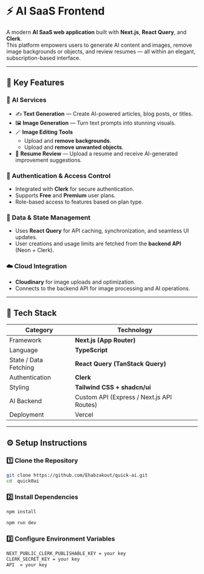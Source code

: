 # ⚡ AI SaaS Frontend

A modern **AI SaaS web application** built with **Next.js**, **React Query**, and **Clerk**.  
This platform empowers users to generate AI content and images, remove image backgrounds or objects, and review resumes — all within an elegant, subscription-based interface.

---

## 🌟 Key Features

### 🧠 AI Services

- ✍️ **Text Generation** — Create AI-powered articles, blog posts, or titles.
- 🖼️ **Image Generation** — Turn text prompts into stunning visuals.
- 🪄 **Image Editing Tools**
  - Upload and **remove backgrounds**.
  - Upload and **remove unwanted objects**.
- 📄 **Resume Review** — Upload a resume and receive AI-generated improvement suggestions.

### 🔐 Authentication & Access Control

- Integrated with **Clerk** for secure authentication.
- Supports **Free** and **Premium** user plans.
- Role-based access to features based on plan type.

### 💾 Data & State Management

- Uses **React Query** for API caching, synchronization, and seamless UI updates.
- User creations and usage limits are fetched from the **backend API** (Neon + Clerk).

### ☁️ Cloud Integration

- **Cloudinary** for image uploads and optimization.
- Connects to the backend API for image processing and AI operations.

---

## 🧩 Tech Stack

| Category              | Technology                                |
| --------------------- | ----------------------------------------- |
| Framework             | **Next.js (App Router)**                  |
| Language              | **TypeScript**                            |
| State / Data Fetching | **React Query (TanStack Query)**          |
| Authentication        | **Clerk**                                 |
| Styling               | **Tailwind CSS + shadcn/ui**              |
| AI Backend            | Custom API (Express / Next.js API Routes) |
| Deployment            | Vercel                                    |

---

## ⚙️ Setup Instructions

### 1️⃣ Clone the Repository

```bash
git clone https://github.com/Ehabzakout/quick-ai.git
cd  quick0ai
```

### 2️⃣ Install Dependencies

```bash
npm install

npm run dev
```

### 3️⃣ Configure Environment Variables

```bash
NEXT_PUBLIC_CLERK_PUBLISHABLE_KEY = your key
CLERK_SECRET_KEY = your key
API  = your key
```
